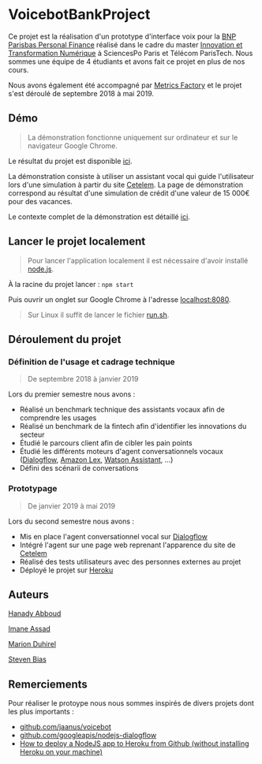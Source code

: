 # VoicebotBankProject

Ce projet est la réalisation d'un prototype d'interface voix pour la [BNP Parisbas Personal Finance](https://personal-finance.bnpparibas/fr/) réalisé dans le cadre du master [Innovation et Transformation Numérique](https://www.sciencespo.fr/ecole-management-innovation/fr/formations/innovation-transformation-numerique.html) à SciencesPo Paris et Télécom ParisTech.
Nous sommes une équipe de 4 étudiants et avons fait ce projet en plus de nos cours.

Nous avons également été accompagné par [Metrics Factory](http://www.themetricsfactory.com/) et le projet s'est déroulé de septembre 2018 à mai 2019.

## Démo

>La démonstration fonctionne uniquement sur ordinateur et sur le navigateur Google Chrome.

Le résultat du projet est disponible [ici](https://stormy-hollows-17040.herokuapp.com/).

La démonstration consiste à utiliser un assistant vocal qui guide l'utilisateur lors d'une simulation à partir du site [Cetelem](https://www.cetelem.fr/fr/accueil).
La page de démonstration correspond au résultat d'une simulation de crédit d'une valeur de 15 000€  pour des vacances.

Le contexte complet de la démonstration est détaillé [ici](https://docs.google.com/document/d/1t0GNiCycPUOkMlgAducT4uIE_KiCTIrA_gjZTrOMc7s/edit?usp=sharing).

## Lancer le projet localement

>Pour lancer l'application localement il est nécessaire d'avoir installé [node.js](https://nodejs.org/fr/).

À la racine du projet lancer :
`npm start`

Puis ouvrir un onglet sur Google Chrome à l'adresse [localhost:8080](http://localhost:8080).
>Sur Linux il suffit de lancer le fichier [run.sh](run.sh).

## Déroulement du projet

### Définition de l'usage et cadrage technique

> De septembre 2018 à janvier 2019

Lors du premier semestre nous avons :
- Réalisé un benchmark technique des assistants vocaux afin de comprendre les usages
- Réalisé un benchmark de la fintech afin d'identifier les innovations du secteur
- Étudié le parcours client afin de cibler les pain points
- Étudié les différents moteurs d'agent conversationnels vocaux ([Dialogflow](https://dialogflow.com/), [Amazon Lex](https://aws.amazon.com/fr/lex/), [Watson Assistant](https://www.ibm.com/cloud/watson-assistant/), ...)
- Défini des scénarii de conversations

### Prototypage

> De janvier 2019 à mai 2019

Lors du second semestre nous avons :
- Mis en place l'agent conversationnel vocal sur [Dialogflow](https://dialogflow.com/)
- Intégré l'agent sur une page web reprenant l'apparence du site de [Cetelem](https://www.cetelem.fr/fr/credit/resultat-simulation)
- Réalisé des tests utilisateurs avec des personnes externes au projet
- Déployé le projet sur [Heroku](https://dashboard.heroku.com)

## Auteurs

[Hanady Abboud](https://www.linkedin.com/in/hanady-abboud)

[Imane Assad](https://www.linkedin.com/in/imane-assaad-30988a107/)

[Marion Duhirel](https://www.linkedin.com/in/marion-duhirel-272140a8)

[Steven Bias](https://www.linkedin.com/in/steven-bias/)

## Remerciements

Pour réaliser le protoype nous nous sommes inspirés de divers projets dont les plus importants :
- [github.com/jaanus/voicebot](https://github.com/jaanus/voicebot)
- [github.com/googleapis/nodejs-dialogflow](https://github.com/googleapis/nodejs-dialogflow)
- [How to deploy a NodeJS app to Heroku from Github (without installing Heroku on your machine)](https://www.freecodecamp.org/news/how-to-deploy-a-nodejs-app-to-heroku-from-github-without-installing-heroku-on-your-machine-433bec770efe/)
